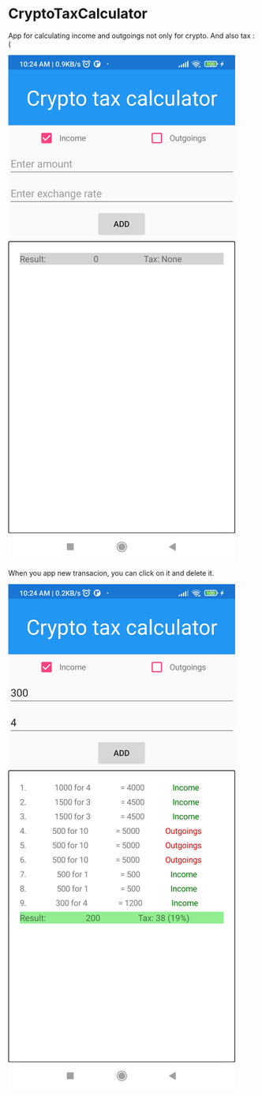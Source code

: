# CryptoTaxCalculator
App for calculating income and outgoings not only for crypto.
And also tax :(

![img1](https://github.com/loudsheep/CryptoTaxCalculator/blob/master/CryptoTaxCalculator.Android/Assets/Screenshot_2022-03-05-10-24-08-306_com.companyname.cryptotaxcalculator.jpg)

When you app new transacion, you can click on it and delete it.

![ing2](https://github.com/loudsheep/CryptoTaxCalculator/blob/master/CryptoTaxCalculator.Android/Assets/Screenshot_2022-03-05-10-24-54-572_com.companyname.cryptotaxcalculator.jpg)
